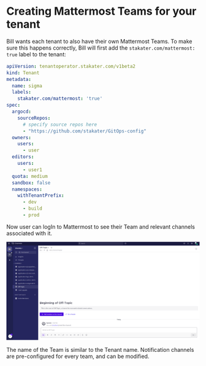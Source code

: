 # Creating Mattermost Teams for your tenant

Bill wants each tenant to also have their own Mattermost Teams. To make sure this happens correctly, Bill will first add the `stakater.com/mattermost: true` label to the tenant:

```yaml
apiVersion: tenantoperator.stakater.com/v1beta2
kind: Tenant
metadata:
  name: sigma
  labels:
    stakater.com/mattermost: 'true'
spec:
  argocd:
    sourceRepos:
      # specify source repos here
      - "https://github.com/stakater/GitOps-config"
  owners:
    users:
      - user
  editors:
    users:
      - user1
  quota: medium
  sandbox: false
  namespaces:
    withTenantPrefix:
      - dev
      - build
      - prod
```

Now user can logIn to Mattermost to see their Team and relevant channels associated with it.

![image](./../images/mattermost-tenant-team.png)

The name of the Team is similar to the Tenant name. Notification channels are pre-configured for every team, and can be modified.
